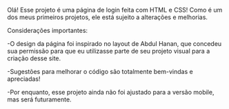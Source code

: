 Olá! Esse projeto é uma página de login feita com HTML e CSS! Como é um dos meus primeiros projetos, ele está sujeito a alterações e melhorias.

Considerações importantes:

-O design da página foi inspirado no layout de Abdul Hanan, que concedeu sua permissão para que eu utilizasse parte de seu projeto visual para a criação desse site.

-Sugestões para melhorar o código são totalmente bem-vindas e apreciadas!

-Por enquanto, esse projeto ainda não foi ajustado para a versão mobile, mas será futuramente.
